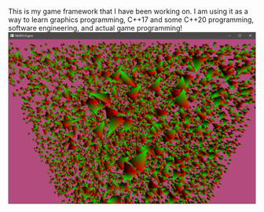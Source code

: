 This is my game framework that I have been working on. I am using it as a way to learn graphics programming, C++17 and some C++20 programming, software engineering, and actual game programming!
![Demonstration](display.PNG)
